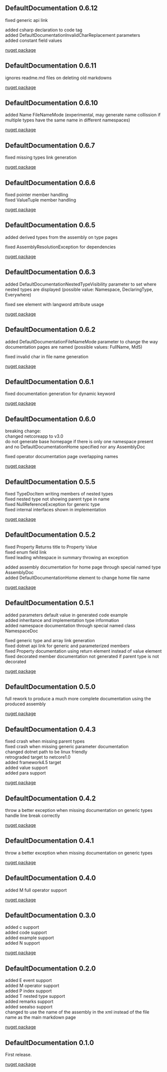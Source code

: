 ## DefaultDocumentation 0.6.12
fixed generic api link  

added csharp declaration to code tag  
added DefaultDocumentationInvalidCharReplacement parameters  
added constant field values  

[nuget package](https://www.nuget.org/packages/DefaultDocumentation/0.6.12)

## DefaultDocumentation 0.6.11
ignores readme.md files on deleting old markdowns  

[nuget package](https://www.nuget.org/packages/DefaultDocumentation/0.6.11)

## DefaultDocumentation 0.6.10
added Name FileNameMode (experimental, may generate name collission if multiple types have the same name in different namespaces)  

[nuget package](https://www.nuget.org/packages/DefaultDocumentation/0.6.10)

## DefaultDocumentation 0.6.7
fixed missing types link generation  

[nuget package](https://www.nuget.org/packages/DefaultDocumentation/0.6.7)

## DefaultDocumentation 0.6.6
fixed pointer member handling  
fixed ValueTuple member handling  

[nuget package](https://www.nuget.org/packages/DefaultDocumentation/0.6.6)

## DefaultDocumentation 0.6.5
added derived types from the assembly on type pages  

fixed AssemblyResolutionException for dependencies  

[nuget package](https://www.nuget.org/packages/DefaultDocumentation/0.6.5)

## DefaultDocumentation 0.6.3
added DefaultDocumentationNestedTypeVisibility parameter to set where nested types are displayed (possible value: Namespace, DeclaringType, Everywhere)  

fixed see element with langword attribute usage

[nuget package](https://www.nuget.org/packages/DefaultDocumentation/0.6.3)

## DefaultDocumentation 0.6.2
added DefaultDocumentationFileNameMode parameter to change the way documentation pages are named (possible values: FullName, Md5)  

fixed invalid char in file name generation

[nuget package](https://www.nuget.org/packages/DefaultDocumentation/0.6.2)

## DefaultDocumentation 0.6.1
fixed documentation generation for dynamic keyword  

[nuget package](https://www.nuget.org/packages/DefaultDocumentation/0.6.1)

## DefaultDocumentation 0.6.0
breaking change:  
changed netcoreapp to v3.0  
do not generate base homepage if there is only one namespace present and no DefaultDocumentationHome specified nor any AssemblyDoc  

fixed operator documentation page overlapping names  

[nuget package](https://www.nuget.org/packages/DefaultDocumentation/0.6.0)

## DefaultDocumentation 0.5.5
fixed TypeDocItem writing members of nested types  
fixed nested type not showing parent type in name  
fixed NullReferenceException for generic type  
fixed internal interfaces shown in implementation  

[nuget package](https://www.nuget.org/packages/DefaultDocumentation/0.5.5)

## DefaultDocumentation 0.5.2
fixed Property Returns title to Property Value  
fixed enum field link  
fixed leading whitespace in summary throwing an exception  

added assembly documentation for home page through special named type AssemblyDoc  
added DefaultDocumentationHome element to change home file name  

[nuget package](https://www.nuget.org/packages/DefaultDocumentation/0.5.2)

## DefaultDocumentation 0.5.1
added parameters default value in generated code example  
added inheritance and implementation type information  
added namespace documentation through special named class NamespaceDoc  

fixed generic type and array link generation  
fixed dotnet api link for generic and parameterized members  
fixed Property documentation using return element instead of value element  
fixed decorated member documentation not generated if parent type is not decorated  

[nuget package](https://www.nuget.org/packages/DefaultDocumentation/0.5.1)

## DefaultDocumentation 0.5.0
full rework to produce a much more complete documentation using the produced assembly  

[nuget package](https://www.nuget.org/packages/DefaultDocumentation/0.5.0)

## DefaultDocumentation 0.4.3
fixed crash when missing parent types  
fixed crash when missing generic parameter documentation  
changed dotnet path to be linux friendly  
retrograded target to netcore1.0  
added framework4.5 target  
added value support  
added para support  

[nuget package](https://www.nuget.org/packages/DefaultDocumentation/0.4.3)

## DefaultDocumentation 0.4.2
throw a better exception when missing documentation on generic types  
handle line break correctly  

[nuget package](https://www.nuget.org/packages/DefaultDocumentation/0.4.2)

## DefaultDocumentation 0.4.1
throw a better exception when missing documentation on generic types  

[nuget package](https://www.nuget.org/packages/DefaultDocumentation/0.4.1)

## DefaultDocumentation 0.4.0
added M full operator support  

[nuget package](https://www.nuget.org/packages/DefaultDocumentation/0.4.0)

## DefaultDocumentation 0.3.0
added c support  
added code support  
added example support  
added N support  

[nuget package](https://www.nuget.org/packages/DefaultDocumentation/0.3.0)

## DefaultDocumentation 0.2.0
added E event support  
added M operator support  
added P index support  
added T nested type support  
added remarks support  
added seealso support  
changed to use the name of the assembly in the xml instead of the file name as the main markdown page  

[nuget package](https://www.nuget.org/packages/DefaultDocumentation/0.2.0)

## DefaultDocumentation 0.1.0
First release.

[nuget package](https://www.nuget.org/packages/DefaultDocumentation/0.1.0)